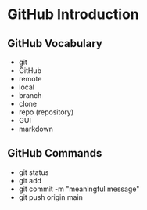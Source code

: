 # GitHub Introduction

## GitHub Vocabulary
- git
- GitHub
- remote
- local
- branch
- clone
- repo (repository)
- GUI
- markdown

## GitHub Commands
- git status
- git add <file-name>
- git commit -m "meaningful message"
- git push origin main
